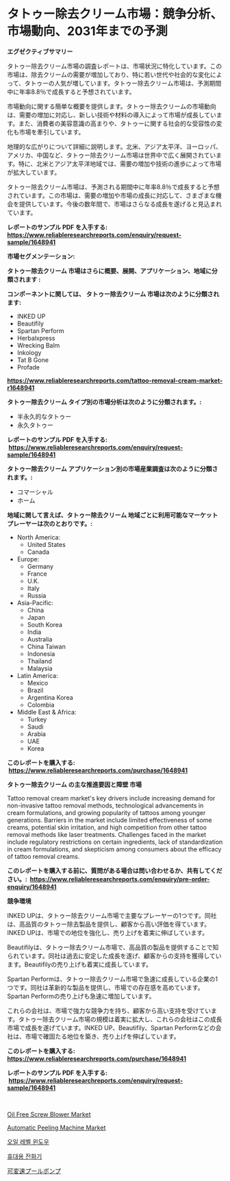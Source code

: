 <p><h1>タトゥー除去クリーム市場：競争分析、市場動向、2031年までの予測</h1></p><p><strong>エグゼクティブサマリー</strong></p>
<p><p>タトゥー除去クリーム市場の調査レポートは、市場状況に特化しています。この市場は、除去クリームの需要が増加しており、特に若い世代や社会的な変化によって、タトゥーの人気が増しています。タトゥー除去クリーム市場は、予測期間中に年率8.8％で成長すると予想されています。</p><p>市場動向に関する簡単な概要を提供します。タトゥー除去クリームの市場動向は、需要の増加に対応し、新しい技術や材料の導入によって市場が成長しています。また、消費者の美容意識の高まりや、タトゥーに関する社会的な受容性の変化も市場を牽引しています。</p><p>地理的な広がりについて詳細に説明します。北米、アジア太平洋、ヨーロッパ、アメリカ、中国など、タトゥー除去クリーム市場は世界中で広く展開されています。特に、北米とアジア太平洋地域では、需要の増加や技術の進歩によって市場が拡大しています。</p><p>タトゥー除去クリーム市場は、予測される期間中に年率8.8％で成長すると予想されています。この市場は、需要の増加や市場の成長に対応して、さまざまな機会を提供しています。今後の数年間で、市場はさらなる成長を遂げると見込まれています。</p></p>
<p><strong>レポートのサンプル PDF を入手する: <a href="https://www.reliableresearchreports.com/enquiry/request-sample/1648941">https://www.reliableresearchreports.com/enquiry/request-sample/1648941</a></strong></p>
<p><strong>市場セグメンテーション:</strong></p>
<p><strong> タトゥー除去クリーム 市場はさらに概要、展開、アプリケーション、地域に分類されます :</strong></p>
<p><strong>コンポーネントに関しては、 タトゥー除去クリーム 市場は次のように分類されます: &nbsp;</strong></p>
<p><ul><li>INKED UP</li><li>Beautifily</li><li>Spartan Perform</li><li>Herbalxpress</li><li>Wrecking Balm</li><li>Inkology</li><li>Tat B Gone</li><li>Profade</li></ul></p>
<p><strong><a href="https://www.reliableresearchreports.com/tattoo-removal-cream-market-r1648941">https://www.reliableresearchreports.com/tattoo-removal-cream-market-r1648941</a></strong></p>
<p><strong> タトゥー除去クリーム タイプ別の市場分析は次のように分類されます。:</strong></p>
<p><ul><li>半永久的なタトゥー</li><li>永久タトゥー</li></ul></p>
<p><strong>レポートのサンプル PDF を入手する: &nbsp;<a href="https://www.reliableresearchreports.com/enquiry/request-sample/1648941">https://www.reliableresearchreports.com/enquiry/request-sample/1648941</a></strong></p>
<p><strong> タトゥー除去クリーム アプリケーション別の市場産業調査は次のように分類されます。:</strong></p>
<p><ul><li>コマーシャル</li><li>ホーム</li></ul></p>
<p><strong>地域に関して言えば、タトゥー除去クリーム 地域ごとに利用可能なマーケットプレーヤーは次のとおりです。:</strong></p>
<p><ul>
    <li>
        North America:
        <ul>
            <li>United States</li>
            <li>Canada</li>
        </ul>
    </li>
    <li>
        Europe:
        <ul>
            <li>Germany</li>
            <li>France</li>
            <li>U.K.</li>
            <li>Italy</li>
            <li>Russia</li>
        </ul>
    </li>
    <li>
        Asia-Pacific:
        <ul>
            <li>China</li>
            <li>Japan</li>
            <li>South Korea</li>
            <li>India</li>
            <li>Australia</li>
            <li>China Taiwan</li>
            <li>Indonesia</li>
            <li>Thailand</li>
            <li>Malaysia</li>
        </ul>
    </li>
    <li>
        Latin America:
        <ul>
            <li>Mexico</li>
            <li>Brazil</li>
            <li>Argentina Korea</li>
            <li>Colombia</li>
        </ul>
    </li>
    <li>
        Middle East & Africa:
        <ul>
            <li>Turkey</li>
            <li>Saudi</li>
            <li>Arabia</li>
            <li>UAE</li>
            <li>Korea</li>
        </ul>
    </li>
    </ul></p>
<p><strong>このレポートを購入する: &nbsp;<a href="https://www.reliableresearchreports.com/purchase/1648941">https://www.reliableresearchreports.com/purchase/1648941</a></strong></p>
<p><strong>タトゥー除去クリーム の主な推進要因と障壁 市場</strong></p>
<p><p>Tattoo removal cream market's key drivers include increasing demand for non-invasive tattoo removal methods, technological advancements in cream formulations, and growing popularity of tattoos among younger generations. Barriers in the market include limited effectiveness of some creams, potential skin irritation, and high competition from other tattoo removal methods like laser treatments. Challenges faced in the market include regulatory restrictions on certain ingredients, lack of standardization in cream formulations, and skepticism among consumers about the efficacy of tattoo removal creams.</p></p>
<p><strong>このレポートを購入する前に、質問がある場合は問い合わせるか、共有してください。:&nbsp; <a href="https://www.reliableresearchreports.com/enquiry/pre-order-enquiry/1648941">https://www.reliableresearchreports.com/enquiry/pre-order-enquiry/1648941</a></strong></p>
<p><strong>競争環境</strong></p>
<p><p>INKED UPは、タトゥー除去クリーム市場で主要なプレーヤーの1つです。同社は、高品質のタトゥー除去製品を提供し、顧客から高い評価を得ています。INKED UPは、市場での地位を強化し、売り上げを着実に伸ばしています。</p><p>Beautifilyは、タトゥー除去クリーム市場で、高品質の製品を提供することで知られています。同社は過去に安定した成長を遂げ、顧客からの支持を獲得しています。Beautifilyの売り上げも着実に成長しています。</p><p>Spartan Performは、タトゥー除去クリーム市場で急速に成長している企業の1つです。同社は革新的な製品を提供し、市場での存在感を高めています。Spartan Performの売り上げも急速に増加しています。</p><p>これらの会社は、市場で強力な競争力を持ち、顧客から高い支持を受けています。タトゥー除去クリーム市場の規模は着実に拡大し、これらの会社はこの成長市場で成長を遂げています。INKED UP、Beautifily、Spartan Performなどの会社は、市場で確固たる地位を築き、売り上げを伸ばしています。</p></p>
<p><strong>このレポートを購入する: &nbsp; <a href="https://www.reliableresearchreports.com/purchase/1648941">https://www.reliableresearchreports.com/purchase/1648941</a></strong></p>
<p><strong>レポートのサンプル PDF を入手する: &nbsp;<a href="https://www.reliableresearchreports.com/enquiry/request-sample/1648941">https://www.reliableresearchreports.com/enquiry/request-sample/1648941</a></strong><strong></strong></p>
<p>&nbsp;</p>
<p><p><a href="https://github.com/prosalinda88/Market-Research-Report-List-4/blob/main/oil-free-screw-blower-market.md">Oil Free Screw Blower Market</a></p><p><a href="https://view.publitas.com/reportprime-1/analyzing-automatic-peeling-machine-market-global-industry-perspective-and-forecast-2024-to-2031/">Automatic Peeling Machine Market</a></p><p><a href="https://github.com/Tristiarton768456/Market-Research-Report-List-1/blob/main/853066725840.md">오일 레벨 윈도우</a></p><p><a href="https://medium.com/@jerrodhilll68/%ED%9C%B4%EB%8C%80%EC%A0%84%ED%99%94-%EC%8B%9C%EC%9E%A5-%EA%B7%9C%EB%AA%A8-cagr-%ED%8A%B8%EB%A0%8C%EB%93%9C-2024-2030%EB%B2%88%EC%A7%B8-7590805b12b2">휴대용 전화기</a></p><p><a href="https://github.com/MosesSpinka1914/Market-Research-Report-List-1/blob/main/393468828408.md">可変速プールポンプ</a></p></p>